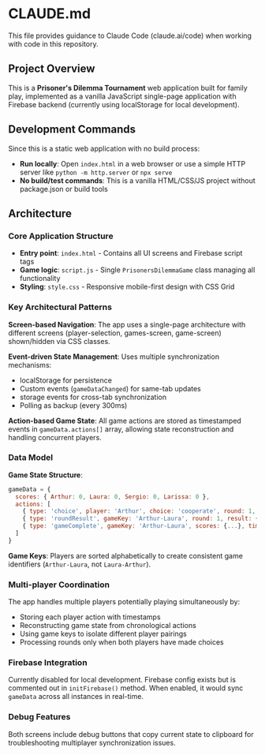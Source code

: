 # CLAUDE.md

This file provides guidance to Claude Code (claude.ai/code) when working with code in this repository.

## Project Overview

This is a **Prisoner's Dilemma Tournament** web application built for family play, implemented as a vanilla JavaScript single-page application with Firebase backend (currently using localStorage for local development).

## Development Commands

Since this is a static web application with no build process:
- **Run locally**: Open `index.html` in a web browser or use a simple HTTP server like `python -m http.server` or `npx serve`
- **No build/test commands**: This is a vanilla HTML/CSS/JS project without package.json or build tools

## Architecture

### Core Application Structure
- **Entry point**: `index.html` - Contains all UI screens and Firebase script tags
- **Game logic**: `script.js` - Single `PrisonersDilemmaGame` class managing all functionality  
- **Styling**: `style.css` - Responsive mobile-first design with CSS Grid

### Key Architectural Patterns

**Screen-based Navigation**: The app uses a single-page architecture with different screens (player-selection, games-screen, game-screen) shown/hidden via CSS classes.

**Event-driven State Management**: Uses multiple synchronization mechanisms:
- localStorage for persistence
- Custom events (`gameDataChanged`) for same-tab updates  
- storage events for cross-tab synchronization
- Polling as backup (every 300ms)

**Action-based Game State**: All game actions are stored as timestamped events in `gameData.actions[]` array, allowing state reconstruction and handling concurrent players.

### Data Model

**Game State Structure**:
```javascript
gameData = {
  scores: { Arthur: 0, Laura: 0, Sergio: 0, Larissa: 0 },
  actions: [
    { type: 'choice', player: 'Arthur', choice: 'cooperate', round: 1, gameKey: 'Arthur-Laura', timestamp: ... },
    { type: 'roundResult', gameKey: 'Arthur-Laura', round: 1, result: {...}, timestamp: ... },
    { type: 'gameComplete', gameKey: 'Arthur-Laura', scores: {...}, timestamp: ... }
  ]
}
```

**Game Keys**: Players are sorted alphabetically to create consistent game identifiers (`Arthur-Laura`, not `Laura-Arthur`).

### Multi-player Coordination

The app handles multiple players potentially playing simultaneously by:
- Storing each player action with timestamps
- Reconstructing game state from chronological actions
- Using game keys to isolate different player pairings
- Processing rounds only when both players have made choices

### Firebase Integration

Currently disabled for local development. Firebase config exists but is commented out in `initFirebase()` method. When enabled, it would sync `gameData` across all instances in real-time.

### Debug Features

Both screens include debug buttons that copy current state to clipboard for troubleshooting multiplayer synchronization issues.